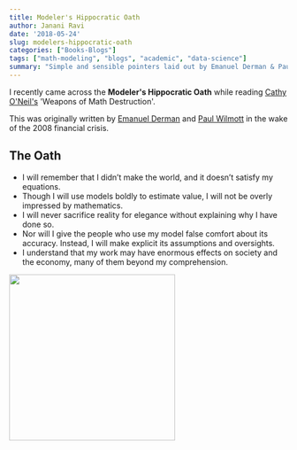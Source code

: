 ```yaml
---
title: Modeler's Hippocratic Oath
author: Janani Ravi
date: '2018-05-24'
slug: modelers-hippocratic-oath
categories: ["Books-Blogs"]
tags: ["math-modeling", "blogs", "academic", "data-science"]
summary: "Simple and sensible pointers laid out by Emanuel Derman & Paul Wilmott."
---
```


I recently came across the **Modeler's Hippocratic Oath** while reading [Cathy O'Neil's](//twitter.com/mathbabedotorg) 'Weapons of Math Destruction'.

This was originally written by [Emanuel Derman](//twitter.com/EmanuelDerman) and [Paul Wilmott](//twitter.com/wilmott) in the wake of the 2008 financial crisis.

## The Oath
* I will remember that I didn’t make the world, and it doesn’t satisfy my equations.
* Though I will use models boldly to estimate value, I will not be overly impressed by mathematics.
* I will never sacrifice reality for elegance without explaining why I have done so.
* Nor will I give the people who use my model false comfort about its accuracy. Instead, I will make explicit its assumptions and oversights.
* I understand that my work may have enormous effects on society and the economy, many of them beyond my comprehension.
<img src="/post/2018-05-24-modelers-hippocratic-oath-md_files/modelers_hippocratic_oath.jpg" alt="" width="300px" height="300px"/>